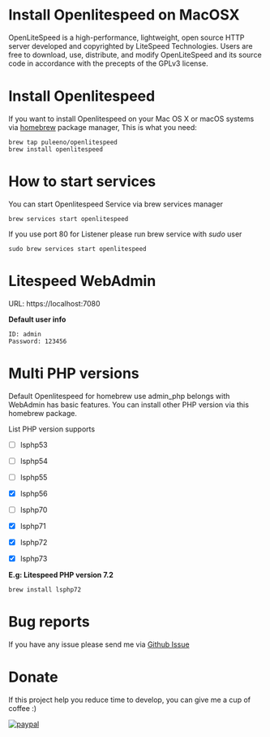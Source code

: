Install Openlitespeed on MacOSX
=

OpenLiteSpeed is a high-performance, lightweight, open source HTTP server developed and copyrighted by LiteSpeed Technologies. Users are free to download, use, distribute, and modify OpenLiteSpeed and its source code in accordance with the precepts of the GPLv3 license.

# Install Openlitespeed

If you want to install Openlitespeed on your Mac OS X or macOS systems via [homebrew](https://brew.sh/) package manager, This is what you need:

```
brew tap puleeno/openlitespeed
brew install openlitespeed
```

# How to start services
You can start Openlitespeed Service via brew services manager
```
brew services start openlitespeed
```

If you use port 80 for Listener please run brew service with *sudo* user
```
sudo brew services start openlitespeed
```

# Litespeed WebAdmin
URL: https://localhost:7080

**Default user info**
```
ID: admin
Password: 123456
```


# Multi PHP versions
Default Openlitespeed for homebrew use admin_php belongs with WebAdmin has basic features.
You can install other PHP version via this homebrew package.

List PHP version supports
- [ ] lsphp53
- [ ] lsphp54
- [ ] lsphp55
- [x] lsphp56
- [ ] lsphp70
- [x] lsphp71
- [x] lsphp72
- [x] lsphp73


**E.g: Litespeed PHP version 7.2**

```
brew install lsphp72
```
# Bug reports
If you have any issue please send me via [Github Issue](https://github.com/puleeno/homebrew-openlitespeed/issues)

# Donate
If this project help you reduce time to develop, you can give me a cup of coffee :)


[![paypal](https://www.paypalobjects.com/en_US/i/btn/btn_donateCC_LG.gif)](https://www.paypal.me/puleeno)
